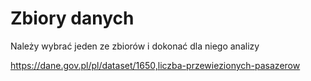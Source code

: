 # Zbiory danych

Należy wybrać jeden ze zbiorów i dokonać dla niego analizy

https://dane.gov.pl/pl/dataset/1650,liczba-przewiezionych-pasazerow

